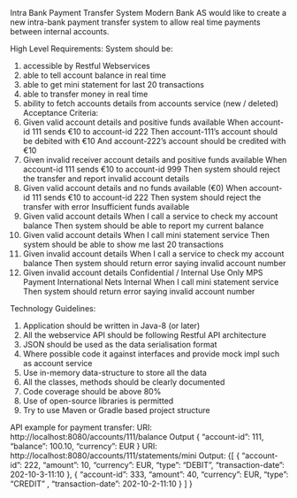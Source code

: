 Intra Bank Payment Transfer System 
Modern Bank AS would like to create a new intra-bank payment transfer system to allow real time 
payments between internal accounts. 

High Level Requirements: 
System should be: 
1. accessible by Restful Webservices 
2. able to tell account balance in real time 
3. able to get mini statement for last 20 transactions 
4. able to transfer money in real time 
5. ability to fetch accounts details from accounts service (new / deleted) 
Acceptance Criteria: 
1. Given valid account details and positive funds available 
When account-id 111 sends €10 to account-id 222 
Then account-111’s account should be debited with €10 
And account-222’s account should be credited with €10 
2. Given invalid receiver account details and positive funds available 
When account-id 111 sends €10 to account-id 999 
Then system should reject the transfer and report invalid account details 
3. Given valid account details and no funds available (€0) 
When account-id 111 sends €10 to account-id 222 
Then system should reject the transfer with error Insufficient funds available 
4. Given valid account details 
When I call a service to check my account balance 
Then system should be able to report my current balance 
5. Given valid account details 
When I call mini statement service 
Then system should be able to show me last 20 transactions 
6. Given invalid account details 
When I call a service to check my account balance 
Then system should return error saying invalid account number 
7. Given invalid account details 
Confidential / Internal Use Only MPS Payment International 
Nets Internal 
When I call mini statement service 
Then system should return error saying invalid account number 

Technology Guidelines: 
1. Application should be written in Java-8 (or later) 
2. All the webservice API should be following Restful API architecture 
3. JSON should be used as the data serialisation format 
4. Where possible code it against interfaces and provide mock impl such as account service 
5. Use in-memory data-structure to store all the data 
6. All the classes, methods should be clearly documented 
7. Code coverage should be above 80% 
8. Use of open-source libraries is permitted 
9. Try to use Maven or Gradle based project structure 


API example for payment transfer: 
URI: http://localhost:8080/accounts/111/balance 
Output 
{ 
“account-id”: 111, 
“balance”: 100.10, 
“currency”: EUR 
} 
URI: http://localhost:8080/accounts/111/statements/mini 
Output: 
{[ 
{ 
“account-id”: 222, 
“amount”: 10, 
“currency”: EUR, 
“type”: “DEBIT”, 
“transaction-date”: 202-10-3-11:10 
}, 
{ 
“account-id”: 333, 
“amount”: 40, 
“currency”: EUR, 
“type”: “CREDIT” , 
“transaction-date”: 202-10-2-11:10 
} 
] 
}
